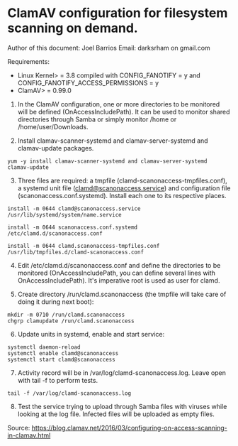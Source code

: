 ClamAV configuration for filesystem scanning on demand.
=====
Author of this document: Joel Barrios
Email: darksrham on gmail.com

Requirements:

  - Linux Kernel> = 3.8 compiled with CONFIG_FANOTIFY = y and CONFIG_FANOTIFY_ACCESS_PERMISSIONS = y
  - ClamAV> = 0.99.0

1) In the ClamAV configuration, one or more directories to be monitored will be defined (OnAccessIncludePath). It can be used to monitor shared directories through Samba or simply monitor /home or /home/user/Downloads.

2) Install clamav-scanner-systemd and clamav-server-systemd and clamav-update packages.

```
yum -y install clamav-scanner-systemd and clamav-server-systemd clamav-update
```

3) Three files are required: a tmpfile (clamd-scanonaccess-tmpfiles.conf), a systemd unit file (clamd@scanonaccess.service) and configuration file (scanonaccess.conf.systemd). Install each one to its respective places.

```
install -m 0644 clamd@scanonaccess.service /usr/lib/systemd/system/name.service

install -m 0644 scanonaccess.conf.systemd /etc/clamd.d/scanonaccess.conf

install -m 0644 clamd.scanonaccess-tmpfiles.conf /usr/lib/tmpfiles.d/clamd-scanonaccess.conf
```

4) Edit /etc/clamd.d/scanonaccess.conf and define the directories to be monitored (OnAccessIncludePath, you can define several lines with OnAccessIncludePath). It's imperative root is used as user for clamd.

5) Create directory /run/clamd.scanonaccess (the tmpfile will take care of doing it during next boot):

```
mkdir -m 0710 /run/clamd.scanonaccess
chgrp clamupdate /run/clamd.scanonaccess
```

6) Update units in systemd, enable and start service:

```
systemctl daemon-reload
systemctl enable clamd@scanonaccess
systemctl start clamd@scanonaccess
```

7) Activity record will be in /var/log/clamd-scanonaccess.log. Leave open with tail -f to perform tests.

```
tail -f /var/log/clamd-scanonaccess.log
```

8) Test the service trying to upload through Samba files with viruses while looking at the log file. Infected files will be uploaded as empty files.

Source: https://blog.clamav.net/2016/03/configuring-on-access-scanning-in-clamav.html

